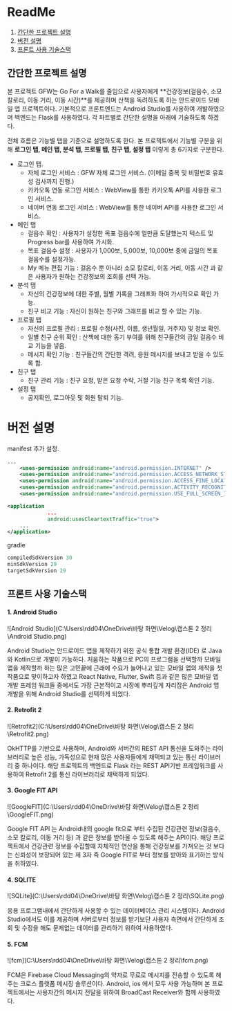 # ReadMe

1. [간단한 프로젝트 설명](#간단한-프로젝트-설명)
2. [버전 설명](#버전-설명)
3. [프론트 사용 기술스택](#프론트-사용-기술스택)



## 간단한 프로젝트 설명

본 프로젝트 GFW는 Go For a Walk를 줄임으로 사용자에게 **건강정보(걸음수, 소모 칼로리, 이동 거리, 이동 시간)**를 제공하며 산책을 독려하도록 하는 안드로이드 모바일 앱 프로젝트이다. 기본적으로 프론트엔드는 Android Studio를 사용하여 개발하였으며 백엔드는 Flask를 사용하였다. 각 파트별로 간단한 설명을 아래에 기술하도록 하겠다.



전체 흐름은 기능별 탭을 기준으로 설명하도록 한다. 본 프로젝트에서 기능별 구분을 위해 **로그인 탭, 메인 탭, 분석 탭, 프로필 탭, 친구 탭, 설정 탭** 이렇게 총 6가지로 구분한다.

* 로그인 탭.
  * 자체 로그인 서비스 : GFW 자체 로그인 서비스. (이메일 중복 및 비밀번호 유효성 검사까지 진행.)
  * 카카오톡 연동 로그인 서비스 : WebView를 통한 카카오톡 API를 사용한 로그인 서비스.
  * 네이버 연동 로그인 서비스 : WebView를 통한 네이버 API를 사용한 로그인 서비스.
* 메인 탭
  * 걸음수 확인 : 사용자가 설정한 목표 걸음수에 얼만큼 도달했는지 텍스트 및 Progress bar를 사용하여 가시화.
  * 목표 걸음수 설정 : 사용자가 1,000보, 5,000보, 10,000보 중에 금일의 목표 걸음수를 설정가능.
  * My 메뉴 편집 기능 : 걸음수 뿐 아니라 소모 칼로리, 이동 거리, 이동 시간 과 같은 사용자가 원하는 건강정보의 조회를 선택 가능.
* 분석 탭
  * 자신의 건강정보에 대한 주별, 월별 기록을 그래프화 하여 가시적으로 확인 가능.
  * 친구 비교 기능 : 자신이 원하는 친구와 그래프를 비교 할 수 있는 기능.
* 프로필 탭
  * 자신의 프로필 관리 : 프로필 수정(사진, 이름, 생년월일, 거주지) 및 정보 확인.
  * 일별 친구 순위 확인 : 산책에 대한 동기 부여를 위해 친구들간의 금일 걸음수 비교 기능을 넣음.
  * 메시지 확인 기능 : 친구들간의 간단한 격려, 응원 메시지를 보내고 받을 수 있도록 함.
* 친구 탭
  * 친구 관리 기능 : 친구 요청, 받은 요청 수락, 거절 기능 친구 목록 확인 기능.
* 설정 탭
  * 공지확인, 로그아웃 및 회원 탈퇴 기능.



# 버전 설명

manifest 추가 설정.

```xml
...
	<uses-permission android:name="android.permission.INTERNET" />
    <uses-permission android:name="android.permission.ACCESS_NETWORK_STATE" />
    <uses-permission android:name="android.permission.ACCESS_FINE_LOCATION" />
    <uses-permission android:name="android.permission.ACTIVITY_RECOGNITION" />
    <uses-permission android:name="android.permission.USE_FULL_SCREEN_INTENT" />

<application
             ...
             android:usesCleartextTraffic="true">
    ...
</application>
```



gradle

```groovy
compiledSdkVersion 30
minSdkVersion 29
targetSdkVersion 29
```



## 프론트 사용 기술스택



#### 1. Android Studio

![Android Studio](C:\Users\rdd04\OneDrive\바탕 화면\Velog\캡스톤 2 정리\Android Studio.png)

Android Studio는 안드로이드 앱을 제작하기 위한 공식 통합 개발 환경(IDE) 로 Java와 Kotlin으로 개발이 가능하다. 처음하는 작품으로 PC의 프로그램을 선택할까 모바일 앱을 제작할까 하는 많은 고민끝에 근래에 수요가 늘어나고 있는 모바일 앱의 제작을 첫 작품으로 맞이하고자 하였고 React Native, Flutter, Swift 등과 같은 많은 모바일 앱 개발 프레임 워크들 중에서도 가장 근본적이고 시장에 뿌리깊게 자리잡은 Android 앱 개발을 위해 Android Studio를 선택하게 되었다.

#### 2. Retrofit 2

![Retrofit2](C:\Users\rdd04\OneDrive\바탕 화면\Velog\캡스톤 2 정리\Retrofit2.png)

OkHTTP를 기반으로 사용하며, Android와 서버간의 REST API 통신을 도와주는 라이브러리로 높은 성능, 가독성으로 현재 많은 사용자들에게 채택되고 있는 통신 라이브러리 중 하나이다. 해당 프로젝트의 백엔드로 Flask 라는 REST API기반 프레임워크를 사용하여 Retrofit 2를 통신 라이브러리로 채택하게 되었다.

#### 3. Google FIT API

![GoogleFIT](C:\Users\rdd04\OneDrive\바탕 화면\Velog\캡스톤 2 정리\GoogleFIT.png)

Google FIT API 는 Android내의 google fit으로 부터 수집된 건강관련 정보(걸음수, 소모 칼로리, 이동 거리 등) 과 같은 정보를 받아올 수 있도록 해주는 API이다. 해당 프로젝트에서 건강관련 정보를 수집할때 자체적인 연산을 통해 건강정보를 가져오는 것 보다는 신뢰성이 보장되어 있는 제 3자 즉 Google FIT로 부터 정보를 받아와 표기하는 방식을 취하였다.

#### 4. SQLITE

![SQLite](C:\Users\rdd04\OneDrive\바탕 화면\Velog\캡스톤 2 정리\SQLite.png)

응용 프로그램내에서 간단하게 사용할 수 있는 데이터베이스 관리 시스템이다. Android Studio에서도 이를 제공하며 서버로부터 정보를 받기보단 사용자 측면에서 간단하게 조회 및 수정을 해도 문제없는 데이터를 관리하기 위하여 사용하였다.

#### 5. FCM 

![fcm](C:\Users\rdd04\OneDrive\바탕 화면\Velog\캡스톤 2 정리\fcm.png)

FCM은 Firebase Cloud Messaging의 약자로 무료로 메시지를 전송할 수 있도록 해주는 크로스 플랫폼 메시징 솔루션이다. Android, ios 에서 모두 사용 가능하며 본 프로젝트에서는 사용자간의 메시지 전달을 위하여 BroadCast Receiver와 함께 사용하였다.






